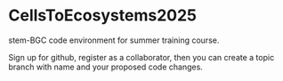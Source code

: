 # CellsToEcosystems2025
stem-BGC code environment for summer training course.

Sign up for github, register as a collaborator, then you can create a topic branch with name and your proposed code changes.
